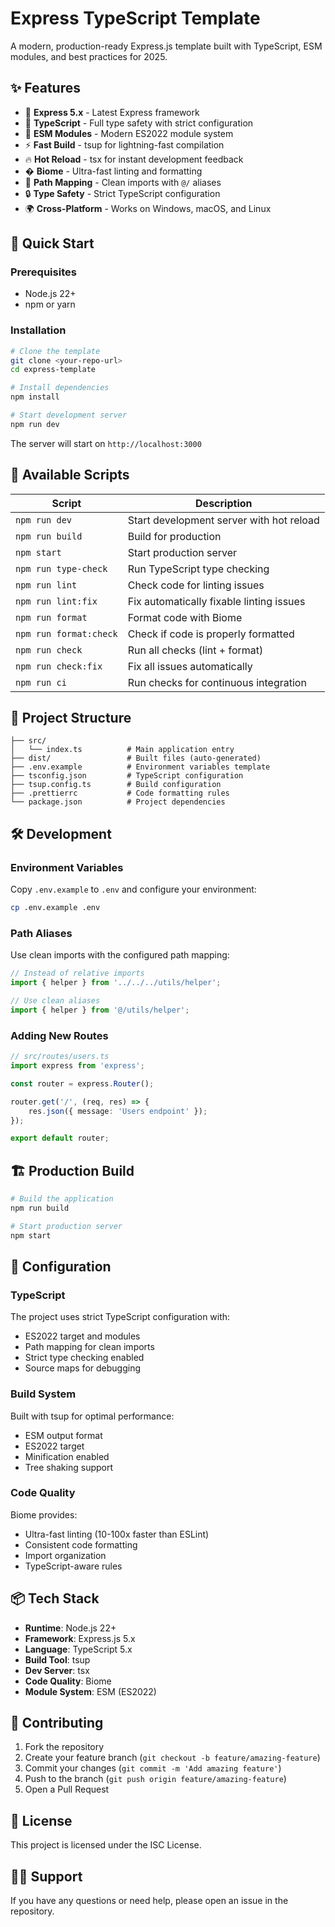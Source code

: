 # Express TypeScript Template

A modern, production-ready Express.js template built with TypeScript, ESM modules, and best practices for 2025.

## ✨ Features

- 🚀 **Express 5.x** - Latest Express framework
- 📘 **TypeScript** - Full type safety with strict configuration
- 🎯 **ESM Modules** - Modern ES2022 module system
- ⚡ **Fast Build** - tsup for lightning-fast compilation
- 🔥 **Hot Reload** - tsx for instant development feedback
- �️ **Biome** - Ultra-fast linting and formatting
- 📁 **Path Mapping** - Clean imports with `@/` aliases
- 🔒 **Type Safety** - Strict TypeScript configuration
- 🌍 **Cross-Platform** - Works on Windows, macOS, and Linux

## 🚀 Quick Start

### Prerequisites

- Node.js 22+
- npm or yarn

### Installation

```bash
# Clone the template
git clone <your-repo-url>
cd express-template

# Install dependencies
npm install

# Start development server
npm run dev
```

The server will start on `http://localhost:3000`

## 📝 Available Scripts

| Script | Description |
|--------|-------------|
| `npm run dev` | Start development server with hot reload |
| `npm run build` | Build for production |
| `npm start` | Start production server |
| `npm run type-check` | Run TypeScript type checking |
| `npm run lint` | Check code for linting issues |
| `npm run lint:fix` | Fix automatically fixable linting issues |
| `npm run format` | Format code with Biome |
| `npm run format:check` | Check if code is properly formatted |
| `npm run check` | Run all checks (lint + format) |
| `npm run check:fix` | Fix all issues automatically |
| `npm run ci` | Run checks for continuous integration |

## 📁 Project Structure

```
├── src/
│   └── index.ts          # Main application entry
├── dist/                 # Built files (auto-generated)
├── .env.example          # Environment variables template
├── tsconfig.json         # TypeScript configuration
├── tsup.config.ts        # Build configuration
├── .prettierrc           # Code formatting rules
└── package.json          # Project dependencies
```

## 🛠️ Development

### Environment Variables

Copy `.env.example` to `.env` and configure your environment:

```bash
cp .env.example .env
```

### Path Aliases

Use clean imports with the configured path mapping:

```typescript
// Instead of relative imports
import { helper } from '../../../utils/helper';

// Use clean aliases
import { helper } from '@/utils/helper';
```

### Adding New Routes

```typescript
// src/routes/users.ts
import express from 'express';

const router = express.Router();

router.get('/', (req, res) => {
    res.json({ message: 'Users endpoint' });
});

export default router;
```

## 🏗️ Production Build

```bash
# Build the application
npm run build

# Start production server
npm start
```

## 🔧 Configuration

### TypeScript

The project uses strict TypeScript configuration with:
- ES2022 target and modules
- Path mapping for clean imports
- Strict type checking enabled
- Source maps for debugging

### Build System

Built with tsup for optimal performance:
- ESM output format
- ES2022 target
- Minification enabled
- Tree shaking support

### Code Quality

Biome provides:
- Ultra-fast linting (10-100x faster than ESLint)
- Consistent code formatting
- Import organization
- TypeScript-aware rules

## 📦 Tech Stack

- **Runtime**: Node.js 22+
- **Framework**: Express.js 5.x
- **Language**: TypeScript 5.x
- **Build Tool**: tsup
- **Dev Server**: tsx
- **Code Quality**: Biome
- **Module System**: ESM (ES2022)

## 🤝 Contributing

1. Fork the repository
2. Create your feature branch (`git checkout -b feature/amazing-feature`)
3. Commit your changes (`git commit -m 'Add amazing feature'`)
4. Push to the branch (`git push origin feature/amazing-feature`)
5. Open a Pull Request

## 📄 License

This project is licensed under the ISC License.

## 🙋‍♂️ Support

If you have any questions or need help, please open an issue in the repository.
